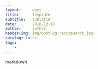 ```yaml
---
layout:     post
title:      template
subtitle:   subtitle
date:       2018-12-10
author:     author
header-img: img/post-bg-recitewords.jpg
catalog: false
tags:
    - 
---
```


markdown